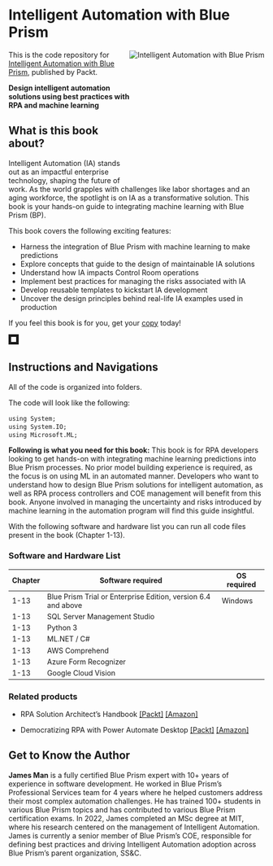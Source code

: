 # Intelligent Automation with Blue Prism

<a href="https://www.packtpub.com/product/intelligent-automation-with-blue-prism/9781803249698?utm_source=github&utm_medium=repository&utm_campaign=9781803249698"><img src="https://m.media-amazon.com/images/I/715yMWKC1FL._SL1500_.jpg" alt="Intelligent Automation with Blue Prism" height="256px" align="right"></a>

This is the code repository for [Intelligent Automation with Blue Prism](https://www.packtpub.com/product/intelligent-automation-with-blue-prism/9781803249698?utm_source=github&utm_medium=repository&utm_campaign=9781803249698), published by Packt.

**Design intelligent automation solutions using best practices with RPA and machine learning**

## What is this book about?
Intelligent Automation (IA) stands out as an impactful enterprise technology, shaping the future of work. As the world grapples with challenges like labor shortages and an aging workforce, the spotlight is on IA as a transformative solution.
This book is your hands-on guide to integrating machine learning with Blue Prism (BP).

This book covers the following exciting features:
* Harness the integration of Blue Prism with machine learning to make predictions
* Explore concepts that guide to the design of maintainable IA solutions
* Understand how IA impacts Control Room operations
* Implement best practices for managing the risks associated with IA
* Develop reusable templates to kickstart IA development
* Uncover the design principles behind real-life IA examples used in production

If you feel this book is for you, get your [copy](https://www.amazon.com/dp/1803249692) today!

<a href="https://www.packtpub.com/?utm_source=github&utm_medium=banner&utm_campaign=GitHubBanner"><img src="https://raw.githubusercontent.com/PacktPublishing/GitHub/master/GitHub.png" 
alt="https://www.packtpub.com/" border="5" /></a>

## Instructions and Navigations
All of the code is organized into folders.

The code will look like the following:
```
using System;
using System.IO;
using Microsoft.ML;
```

**Following is what you need for this book:**
This book is for RPA developers looking to get hands-on with integrating machine learning predictions into Blue Prism processes. No prior model building experience is required, as the focus is on using ML in an automated manner. Developers who want to understand how to design Blue Prism solutions for intelligent automation, as well as RPA process controllers and COE management will benefit from this book. Anyone involved in managing the uncertainty and risks introduced by machine learning in the automation program will find this guide insightful.

With the following software and hardware list you can run all code files present in the book (Chapter 1-13).
### Software and Hardware List
| Chapter | Software required | OS required |
| -------- | ------------------------------------ | ----------------------------------- |
| 1-13 | Blue Prism Trial or Enterprise Edition, version 6.4 and above | Windows |
| 1-13 | SQL Server Management Studio |  |
| 1-13 | Python 3 |  |
| 1-13 | ML.NET / C# | |
| 1-13 | AWS Comprehend | |
| 1-13 | Azure Form Recognizer | |
| 1-13 | Google Cloud Vision | |


### Related products
* RPA Solution Architect’s Handbook [[Packt]](https://www.packtpub.com/product/rpa-solution-architects-handbook/9781803249605?utm_source=github&utm_medium=repository&utm_campaign=9781803249605) [[Amazon]](https://www.amazon.com/dp/1803249609)

* Democratizing RPA with Power Automate Desktop [[Packt]](https://www.packtpub.com/product/democratizing-rpa-with-power-automate-desktop/9781803245942?utm_source=github&utm_medium=repository&utm_campaign=9781803245942) [[Amazon]](https://www.amazon.com/dp/1803245948)

## Get to Know the Author
**James Man**
is a fully certified Blue Prism expert with 10+ years of experience in software development. He worked in Blue Prism&rsquo;s Professional Services team for 4 years where he helped customers address their most complex automation challenges. He has trained 100+ students in various Blue Prism topics and has contributed to various Blue Prism certification exams. In 2022, James completed an MSc degree at MIT, where his research centered on the management of Intelligent Automation. James is currently a senior member of Blue Prism&rsquo;s COE, responsible for defining best practices and driving Intelligent Automation adoption across Blue Prism&rsquo;s parent organization, SS&C.
